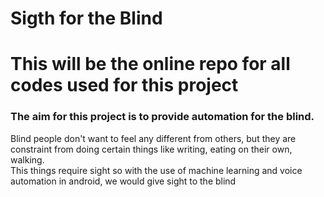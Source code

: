 # Sigth for the Blind</br>
# This will be the online repo for all codes used for this project</br>
### The aim for this project is to provide automation for the blind.</br> 
Blind people don't want to feel any different from others, but they are constraint from doing certain things like writing, eating on their own, walking.</br>This things require sight so with the use of machine learning and voice automation in android, we would give sight to the blind
